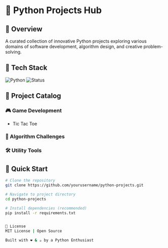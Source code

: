 # 🐍 Python Projects Hub

## 🚀 Overview

A curated collection of innovative Python projects exploring various domains of software development, algorithm design, and creative problem-solving.

## 🔧 Tech Stack

![Python](https://img.shields.io/badge/Python-3.8%2B-blue?logo=python&logoColor=white)
![Status](https://img.shields.io/badge/Status-Active-green)

## 📂 Project Catalog

### 🎮 Game Development
- Tic Tac Toe


### 🧠 Algorithm Challenges


### 🛠️ Utility Tools


## 🌟 Quick Start

```bash
# Clone the repository
git clone https://github.com/yourusername/python-projects.git

# Navigate to project directory
cd python-projects

# Install dependencies (recommended)
pip install -r requirements.txt


📜 License
MIT License | Open Source

Built with ❤️ & ☕ by a Python Enthusiast

